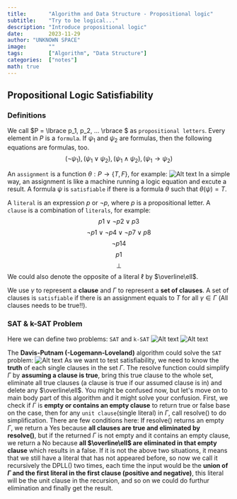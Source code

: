 ```yaml
---
title:       "Algorithm and Data Structure - Propositional logic"
subtitle:    "Try to be logical..."
description: "Introduce propositional logic"
date:        2023-11-29
author: "UNKNOWN SPACE"
image:       ""
tags:        ["Algorithm", "Data Structure"]
categories:  ["notes"]
math: true
---
```


## Propositional Logic Satisfiability

### Definitions
 
We call $P = \lbrace p_1, p_2, ... \rbrace $ as `propositional letters`. Every element in $P$ is a `formula`. If $\psi_1$ and $\psi_2$ are formulas, then the following equations are formulas, too.
$$(¬\psi_1), (\psi_1 ∨ \psi_2), (\psi_1 ∧ \psi_2), (\psi_1 → \psi_2)$$

An `assignment` is a function $\theta: P → \lbrace T, F\rbrace$, for example:
![Alt text](/img/propositional-logic/image.png)
In a simple way, an assignment is like a machine running a logic equation and excute a result. A formula $\psi$ is `satisfiable` if there is a formula $\theta$ such that $\theta(\psi)=T$.

A `literal` is an expression $p$ or $\neg p$, where $p$ is a propositional letter.
A `clause` is a combination of `literals`, for example:
$$p1 ∨ ¬p2 ∨ p3$$
$$¬p1 ∨ ¬p4 ∨ ¬p7 ∨ p8$$
$$¬p14$$
$$p1$$
$$⊥$$
We could also denote the opposite of a literal $\ell$ by $\overline\ell\$.

We use $\gamma$ to represent a **clause** and $\Gamma$ to represent a **set of clauses**. A set of clauses is `satisfiable` if there is an assignment equals to $T$ for all $\gamma ∈ \Gamma$ (All clauses needs to be true!!).

### SAT & k-SAT Problem
Here we can define two problems: `SAT` and `k-SAT`
![Alt text](/img/propositional-logic/image4.png)
![Alt text](/img/propositional-logic/image5.png)

The **Davis-Putnam (-Logemann-Loveland)** algorithm could solve the `SAT` problem:
![Alt text](/img/propositional-logic/image6.png)
As we want to test satisfiability, we need to know the **truth** of each single clauses in the set $\Gamma$. The resolve function could simplify $\Gamma$ by **assuming a clause is true**, bring this true clause to the whole set, eliminate all true clauses (a clause is true if our assumed clause is in) and delete any $\overline\ell\$. You might be confused now, but let's move on to main body part of this algorithm and it might solve your confusion. First, we check if $\Gamma$ is **empty or contains an empty clause** to return true or false base on the case, then for any `unit clause`(single literal) in $\Gamma$, call resolve() to do simplification. There are few conditions here: If resolve() returns an empty $\Gamma$, we return a Yes because **all clauses are true and eliminated by resolve()**, but if the returned $\Gamma$ is not empty and it contains an empty clause, we return a No because **all $\overline\ell\$ are eliminated in that empty clause** which results in a false. If it is not the above two situations, it means that we still have a literal that has not appeared before, so now we call it recursively the DPLL() two times, each time the input would be the **union of $\Gamma$ and the first literal in the first clause (positive and negative)**, this literal will be the unit clause in the recursion, and so on we could do furthur elimination and finally get the result. 

<!-- ### Propositional SAT Problem

Consider the following problem, is it in `NPTime`?
![Alt text](/img/propositional-logic/image2.png)
We could prove it by using this `non-deterministic` algorithm:
![Alt text](/img/propositional-logic/image3.png)
## Two Special Cases of SAT

## QBF -->